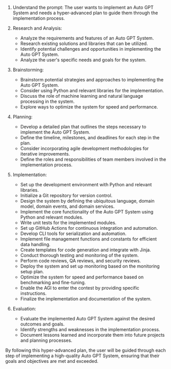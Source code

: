 1. Understand the prompt:
   The user wants to implement an Auto GPT System and needs a hyper-advanced plan to guide them through the implementation process.

2. Research and Analysis:
   - Analyze the requirements and features of an Auto GPT System.
   - Research existing solutions and libraries that can be utilized.
   - Identify potential challenges and opportunities in implementing the Auto GPT System.
   - Analyze the user's specific needs and goals for the system.

3. Brainstorming:
   - Brainstorm potential strategies and approaches to implementing the Auto GPT System.
   - Consider using Python and relevant libraries for the implementation.
   - Discuss the role of machine learning and natural language processing in the system.
   - Explore ways to optimize the system for speed and performance.

4. Planning:
   - Develop a detailed plan that outlines the steps necessary to implement the Auto GPT System.
   - Define the timeline, milestones, and deadlines for each step in the plan.
   - Consider incorporating agile development methodologies for iterative improvements.
   - Define the roles and responsibilities of team members involved in the implementation process.

5. Implementation:
   - Set up the development environment with Python and relevant libraries.
   - Initialize a Git repository for version control.
   - Design the system by defining the ubiquitous language, domain model, domain events, and domain services.
   - Implement the core functionality of the Auto GPT System using Python and relevant modules.
   - Write unit tests for the implemented modules.
   - Set up GitHub Actions for continuous integration and automation.
   - Develop CLI tools for serialization and automation.
   - Implement file management functions and constants for efficient data handling.
   - Create templates for code generation and integrate with Jinja.
   - Conduct thorough testing and monitoring of the system.
   - Perform code reviews, QA reviews, and security reviews.
   - Deploy the system and set up monitoring based on the monitoring setup plan.
   - Optimize the system for speed and performance based on benchmarking and fine-tuning.
   - Enable the AGI to enter the contest by providing specific instructions.
   - Finalize the implementation and documentation of the system.

6. Evaluation:
   - Evaluate the implemented Auto GPT System against the desired outcomes and goals.
   - Identify strengths and weaknesses in the implementation process.
   - Document lessons learned and incorporate them into future projects and planning processes.

By following this hyper-advanced plan, the user will be guided through each step of implementing a high-quality Auto GPT System, ensuring that their goals and objectives are met and exceeded.